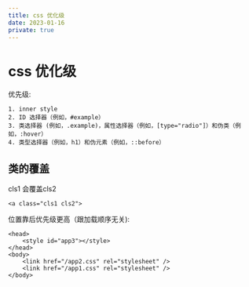 ```yaml
---
title: css 优化级
date: 2023-01-16
private: true
---
```

# css 优化级

优先级:

    1. inner style
    2. ID 选择器（例如，#example）
    3. 类选择器 (例如，.example)，属性选择器（例如，[type="radio"]）和伪类（例如，:hover）
    4. 类型选择器（例如，h1）和伪元素（例如，::before）
    
## 类的覆盖
cls1 会覆盖cls2

    <a class="cls1 cls2">

位置靠后优先级更高（跟加载顺序无关):

    <head>
        <style id="app3"></style>
    </head>
    <body>
        <link href="/app2.css" rel="stylesheet" />
        <link href="/app1.css" rel="stylesheet" />
    </body>